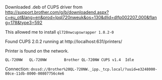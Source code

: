 Downloaded .deb of CUPS driver from http://support.brother.com/g/b/downloadend.aspx?c=eu_ot&lang=en&prod=lpql720nweuk&os=130&dlid=dlfp002207_000&flang=178&type3=592

This allowed me to install `ql720nwcupswrapper 1.0.2-0`

Found CUPS 2.0.2 running at http://localhost:631/printers/

Printer is found on the network.

`QL-720NW	QL-720NW		Brother QL-720NW CUPS v1.4	Idle`

Connection: `dnssd://Brother%20QL-720NW._ipp._tcp.local/?uuid=e3248000-80ce-11db-8000-00807756c4e6`
